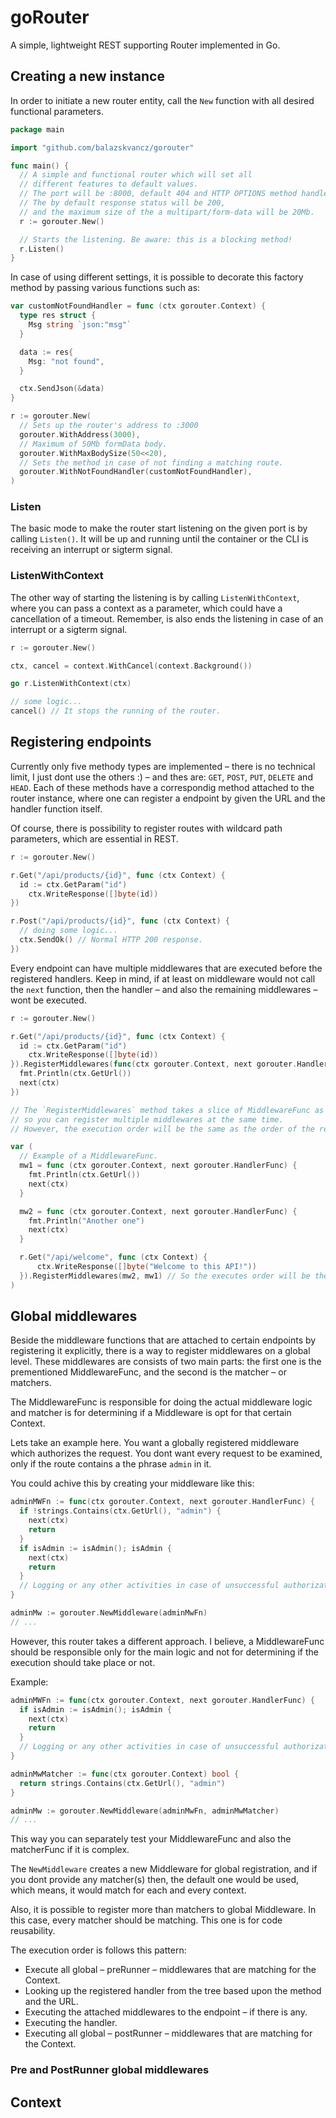 # goRouter

A simple, lightweight REST supporting Router implemented in Go. 

## Creating a new instance

In order to initiate a new router entity, call the `New` function with all desired functional parameters.

```go
package main

import "github.com/balazskvancz/gorouter"

func main() {
  // A simple and functional router which will set all 
  // different features to default values. 
  // The port will be :8000, default 404 and HTTP OPTIONS method handler.
  // The by default response status will be 200,
  // and the maximum size of the a multipart/form-data will be 20Mb.
  r := gorouter.New()

  // Starts the listening. Be aware: this is a blocking method!
  r.Listen()
}
```

In case of using different settings, it is possible to decorate this factory method by passing various functions such as:

```go
var customNotFoundHandler = func (ctx gorouter.Context) {
  type res struct {
    Msg string `json:"msg"`
  }

  data := res{
    Msg: "not found",
  }

  ctx.SendJson(&data)
}

r := gorouter.New(
  // Sets up the router's address to :3000
  gorouter.WithAddress(3000),
  // Maximum of 50Mb formData body.
  gorouter.WithMaxBodySize(50<<20),
  // Sets the method in case of not finding a matching route.
  gorouter.WithNotFoundHandler(customNotFoundHandler),
)
```

### Listen

The basic mode to make the router start listening on the given port is by calling `Listen()`. It will be up and running until the container or the CLI is receiving an interrupt or sigterm signal.

### ListenWithContext

The other way of starting the listening is by calling `ListenWithContext`, where you can pass a context as a parameter, which could have a cancellation of a timeout. Remember, is also ends the listening in case of an interrupt or a sigterm signal.

```go
r := gorouter.New()

ctx, cancel = context.WithCancel(context.Background())

go r.ListenWithContext(ctx)

// some logic...
cancel() // It stops the running of the router.
```

## Registering endpoints

Currently only five methody types are implemented – there is no technical limit, I just dont use the others :) – and thes are: `GET`, `POST`, `PUT`, `DELETE` and `HEAD`. Each of these methods have a correspondig method attached to the router instance, where one can register a endpoint by given the URL and the handler function itself.

Of course, there is possibility to register routes with wildcard path parameters, which are essential in REST.

```go
r := gorouter.New()

r.Get("/api/products/{id}", func (ctx Context) {
  id := ctx.GetParam("id")
	ctx.WriteResponse([]byte(id))
})

r.Post("/api/products/{id}", func (ctx Context) {
  // doing some logic...
  ctx.SendOk() // Normal HTTP 200 response.
})
```

Every endpoint can have multiple middlewares that are executed before the registered handlers. Keep in mind, if at least on middleware would not call the `next` function, then the handler – and also the remaining middlewares – wont be executed.

```go
r := gorouter.New()

r.Get("/api/products/{id}", func (ctx Context) {
  id := ctx.GetParam("id")
	ctx.WriteResponse([]byte(id))
}).RegisterMiddlewares(func(ctx gorouter.Context, next gorouter.HandlerFunc) {
  fmt.Println(ctx.GetUrl())
  next(ctx)
})

// The `RegisterMiddlewares` method takes a slice of MiddlewareFunc as parameters, 
// so you can register multiple middlewares at the same time.
// However, the execution order will be the same as the order of the registration.

var (
  // Example of a MiddlewareFunc.
  mw1 = func (ctx gorouter.Context, next gorouter.HandlerFunc) {
    fmt.Println(ctx.GetUrl())
    next(ctx)
  }

  mw2 = func (ctx gorouter.Context, next gorouter.HandlerFunc) {
    fmt.Println("Another one")
    next(ctx)
  }

  r.Get("/api/welcome", func (ctx Context) {
	  ctx.WriteResponse([]byte("Welcome to this API!"))
  }).RegisterMiddlewares(mw2, mw1) // So the executes order will be the mw2, mw1 and the handler.
)

```

## Global middlewares

Beside the middleware functions that are attached to certain endpoints by registering it explicitly, there is a way to register middlewares on a global level. These middlewares are consists of two main parts: the first one is the prementioned MiddlewareFunc, and the second is the matcher – or matchers.

The MiddlewareFunc is responsible for doing the actual middleware logic and matcher is for determining if a Middleware is opt for that certain Context.

Lets take an example here. You want a globally registered middleware which authorizes the request. You dont want every request to be examined, only if the route contains a the phrase `admin` in it.

You could achive this by creating your middleware like this:

```go
adminMWFn := func(ctx gorouter.Context, next gorouter.HandlerFunc) {
  if !strings.Contains(ctx.GetUrl(), "admin") {
    next(ctx)
    return
  }
  if isAdmin := isAdmin(); isAdmin {
    next(ctx)
    return
  }
  // Logging or any other activities in case of unsuccessful authorization.
}

adminMw := gorouter.NewMiddleware(adminMwFn)
// ...
```

However, this router takes a different approach. I believe, a MiddlewareFunc should be responsible only for the main logic and not for determining if the execution should take place or not.

Example: 

```go
adminMWFn := func(ctx gorouter.Context, next gorouter.HandlerFunc) {
  if isAdmin := isAdmin(); isAdmin {
    next(ctx)
    return
  }
  // Logging or any other activities in case of unsuccessful authorization.
}

adminMwMatcher := func(ctx gorouter.Context) bool {
  return strings.Contains(ctx.GetUrl(), "admin") 
}

adminMw := gorouter.NewMiddleware(adminMwFn, adminMwMatcher)
// ...
```

This way you can separately test your MiddlewareFunc and also the matcherFunc if it is complex.

The `NewMiddleware` creates a new Middleware for global registration, and if you dont provide any matcher(s) then, the default one would be used, which means, it would match for each and every context.

Also, it is possible to register more than matchers to global Middleware. In this case, every matcher should be matching. This one is for code reusability.

The execution order is follows this pattern:
  - Execute all global – preRunner – middlewares that are matching for the Context.
  - Looking up the registered handler from the tree based upon the method and the URL.
  - Executing the attached middlewares to the endpoint – if there is any.
  - Executing the handler.
  - Executing all global – postRunner – middlewares that are matching for the Context.

### Pre and PostRunner global middlewares

## Context
